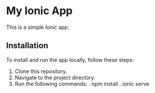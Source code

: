 # My Ionic App

This is a simple Ionic app.

## Installation

To install and run the app locally, follow these steps:

1. Clone this repository.
2. Navigate to the project directory.
3. Run the following commands:
. npm install
. ionic serve
